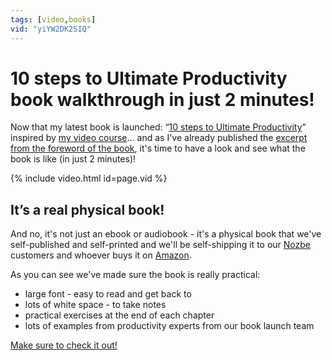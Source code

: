 ```yaml
---
tags: [video,books]
vid: "yiYW2DK2SIQ"
---
```


# 10 steps to Ultimate Productivity book walkthrough in just 2 minutes!

Now that my latest book is launched: “[10 steps to Ultimate Productivity](/10stepsbook)” inspired by [my video course](/10steps)... and as I've already published the [excerpt from the foreword of the book](/10intro), it's time to have a look and see what the book is like (in just 2 minutes)!

{% include video.html id=page.vid %}

<!--More-->

## It’s a real physical book!

And no, it's not just an ebook or audiobook - it's a physical book that we've self-published and self-printed and we'll be self-shipping it to our [Nozbe](https://michael.gratis/nozbe) customers and whoever buys it on [Amazon](https://www.amazon.com/dp/8394508650/?tag=sliwinski-20).

As you can see we've made sure the book is really practical:

- large font - easy to read and get back to
- lots of white space - to take notes
- practical exercises at the end of each chapter
- lots of examples from productivity experts from our book launch team

[Make sure to check it out!](https://ProductivityCourse.com/)


[n]: https://michael.gratis/nozbe
[p]: /podcast